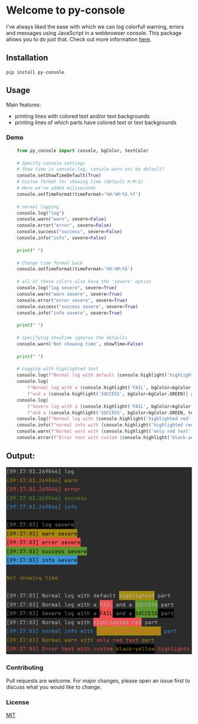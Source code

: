 # Welcome to py-console
I've always liked the ease with which we can log colorfull warning, errors and messages using JavaScript in a webbrowser console.
This package allows you to do just that. Check out more information [here](https://mikehuls.medium.com/python-printing-colorful-outputs-with-ease-b4e2a183db7c).

## Installation
```commandline
pip install py-console
```

## Usage
Main features:
 - printing lines with colored text and/or text backgrounds
 - printing lines of which parts have colored text or text backgrounds

### Demo
```python
    from py_console import console, bgColor, textColor

    # Specify console settings
    # Show time in console.log, console.warn etc by default?
    console.setShowTimeDefault(True)
    # Custom format for showing time (default H:M:S)
    # Here we've added miliseconds
    console.setTimeFormat(timeFormat='%H:%M:%S.%f')

    # normal logging
    console.log("log")
    console.warn("warn", severe=False)
    console.error("error", severe=False)
    console.success("success", severe=False)
    console.info("info", severe=False)

    print(" ")

    # Change time format back
    console.setTimeFormat(timeFormat='%H:%M:%S')

    # all of these colors also have the 'severe' option
    console.log("log severe", severe=True)
    console.warn("warn severe", severe=True)
    console.error("error severe", severe=True)
    console.success("success severe", severe=True)
    console.info("info severe", severe=True)

    print(" ")

    # Specifying showTime ignores the defaults
    console.warn('Not showing time', showTime=False)

    print(" ")

    # Logging with highlighted text
    console.log(f"Normal log with default {console.highlight('highlighted')} part")
    console.log(
        f"Normal log with a {console.highlight('FAIL', bgColor=bgColor.RED)} "
        f"and a {console.highlight('SUCCESS', bgColor=bgColor.GREEN)} part")
    console.log(
        f"Severe log with a {console.highlight('FAIL', bgColor=bgColor.RED, textColor=textColor.BLACK)} "
        f"and a {console.highlight('SUCCESS', bgColor=bgColor.GREEN, textColor=textColor.BLACK)} part", severe=True)
    console.log(f"Normal log with {console.highlight('highlighted red', bgColor=bgColor.RED)} part")
    console.info(f"normal info with {console.highlight('highlighted red text', textColor=textColor.RED)} part")
    console.warn(f"Normal warn with {console.highlight('only red text', textColor=textColor.RED, bgColor='')} part")
    console.error(f"Error text with custom {console.highlight('black-yellow', textColor=textColor.YELLOW, bgColor=bgColor.BLACK)} highlights")
```

## Output:  

![output_example](https://raw.githubusercontent.com/mike-huls/py-console/main/images/outputs.png)

### Contributing
Pull requests are welcome. For major changes, please open an issue first to discuss what you would like to change.

### License
[MIT](https://choosealicense.com/licenses/mit/)
